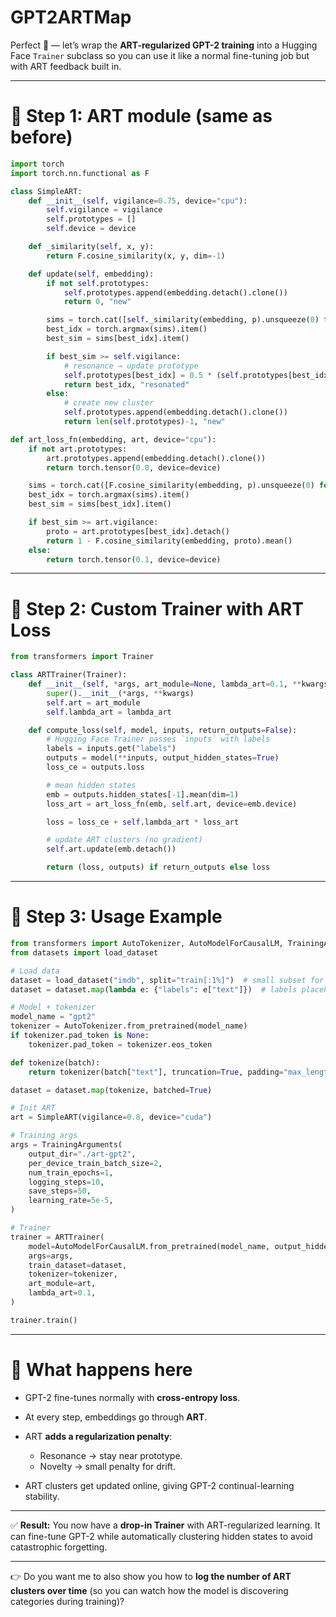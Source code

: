 # GPT2ARTMap



Perfect 🚀 — let’s wrap the **ART-regularized GPT-2 training** into a Hugging Face `Trainer` subclass so you can use it like a normal fine-tuning job but with ART feedback built in.

---

# 🔹 Step 1: ART module (same as before)

```python
import torch
import torch.nn.functional as F

class SimpleART:
    def __init__(self, vigilance=0.75, device="cpu"):
        self.vigilance = vigilance
        self.prototypes = []
        self.device = device

    def _similarity(self, x, y):
        return F.cosine_similarity(x, y, dim=-1)

    def update(self, embedding):
        if not self.prototypes:
            self.prototypes.append(embedding.detach().clone())
            return 0, "new"

        sims = torch.cat([self._similarity(embedding, p).unsqueeze(0) for p in self.prototypes])
        best_idx = torch.argmax(sims).item()
        best_sim = sims[best_idx].item()

        if best_sim >= self.vigilance:
            # resonance → update prototype
            self.prototypes[best_idx] = 0.5 * (self.prototypes[best_idx] + embedding)
            return best_idx, "resonated"
        else:
            # create new cluster
            self.prototypes.append(embedding.detach().clone())
            return len(self.prototypes)-1, "new"

def art_loss_fn(embedding, art, device="cpu"):
    if not art.prototypes:
        art.prototypes.append(embedding.detach().clone())
        return torch.tensor(0.0, device=device)

    sims = torch.cat([F.cosine_similarity(embedding, p).unsqueeze(0) for p in art.prototypes])
    best_idx = torch.argmax(sims).item()
    best_sim = sims[best_idx].item()

    if best_sim >= art.vigilance:
        proto = art.prototypes[best_idx].detach()
        return 1 - F.cosine_similarity(embedding, proto).mean()
    else:
        return torch.tensor(0.1, device=device)
```

---

# 🔹 Step 2: Custom Trainer with ART Loss

```python
from transformers import Trainer

class ARTTrainer(Trainer):
    def __init__(self, *args, art_module=None, lambda_art=0.1, **kwargs):
        super().__init__(*args, **kwargs)
        self.art = art_module
        self.lambda_art = lambda_art

    def compute_loss(self, model, inputs, return_outputs=False):
        # Hugging Face Trainer passes `inputs` with labels
        labels = inputs.get("labels")
        outputs = model(**inputs, output_hidden_states=True)
        loss_ce = outputs.loss

        # mean hidden states
        emb = outputs.hidden_states[-1].mean(dim=1)
        loss_art = art_loss_fn(emb, self.art, device=emb.device)

        loss = loss_ce + self.lambda_art * loss_art

        # update ART clusters (no gradient)
        self.art.update(emb.detach())

        return (loss, outputs) if return_outputs else loss
```

---

# 🔹 Step 3: Usage Example

```python
from transformers import AutoTokenizer, AutoModelForCausalLM, TrainingArguments
from datasets import load_dataset

# Load data
dataset = load_dataset("imdb", split="train[:1%]")  # small subset for demo
dataset = dataset.map(lambda e: {"labels": e["text"]})  # labels placeholder

# Model + tokenizer
model_name = "gpt2"
tokenizer = AutoTokenizer.from_pretrained(model_name)
if tokenizer.pad_token is None:
    tokenizer.pad_token = tokenizer.eos_token

def tokenize(batch):
    return tokenizer(batch["text"], truncation=True, padding="max_length", max_length=128)

dataset = dataset.map(tokenize, batched=True)

# Init ART
art = SimpleART(vigilance=0.8, device="cuda")

# Training args
args = TrainingArguments(
    output_dir="./art-gpt2",
    per_device_train_batch_size=2,
    num_train_epochs=1,
    logging_steps=10,
    save_steps=50,
    learning_rate=5e-5,
)

# Trainer
trainer = ARTTrainer(
    model=AutoModelForCausalLM.from_pretrained(model_name, output_hidden_states=True).to("cuda"),
    args=args,
    train_dataset=dataset,
    tokenizer=tokenizer,
    art_module=art,
    lambda_art=0.1,
)

trainer.train()
```

---

# 🔹 What happens here

* GPT-2 fine-tunes normally with **cross-entropy loss**.
* At every step, embeddings go through **ART**.
* ART **adds a regularization penalty**:

  * Resonance → stay near prototype.
  * Novelty → small penalty for drift.
* ART clusters get updated online, giving GPT-2 continual-learning stability.

---

✅ **Result:** You now have a **drop-in Trainer** with ART-regularized learning.
It can fine-tune GPT-2 while automatically clustering hidden states to avoid catastrophic forgetting.

---

👉 Do you want me to also show you how to **log the number of ART clusters over time** (so you can watch how the model is discovering categories during training)?

